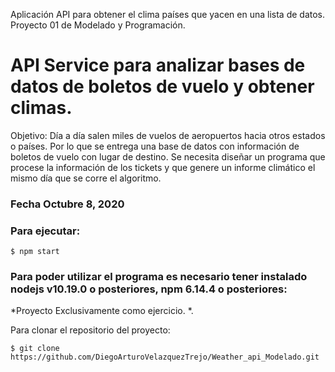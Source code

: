 Aplicación API para obtener el clima países que yacen en una lista de datos.
Proyecto 01 de Modelado y Programación.

API Service para analizar bases de datos de boletos de vuelo y obtener climas.
========================

Objetivo: Día a día salen miles de vuelos de aeropuertos hacia otros estados o países. Por lo que se
entrega una base de datos con información de boletos de vuelo con lugar de destino. Se
necesita diseñar un programa que procese la información de los tickets y que genere un
informe climático el mismo día que se corre el algoritmo.

### Fecha Octubre 8, 2020

### Para ejecutar:
```
$ npm start

```
### Para poder utilizar el programa es necesario tener instalado nodejs v10.19.0 o posteriores, npm 6.14.4 o posteriores:


*Proyecto Exclusivamente como ejercicio. *.

Para clonar el repositorio del proyecto:

```
$ git clone https://github.com/DiegoArturoVelazquezTrejo/Weather_api_Modelado.git

```
